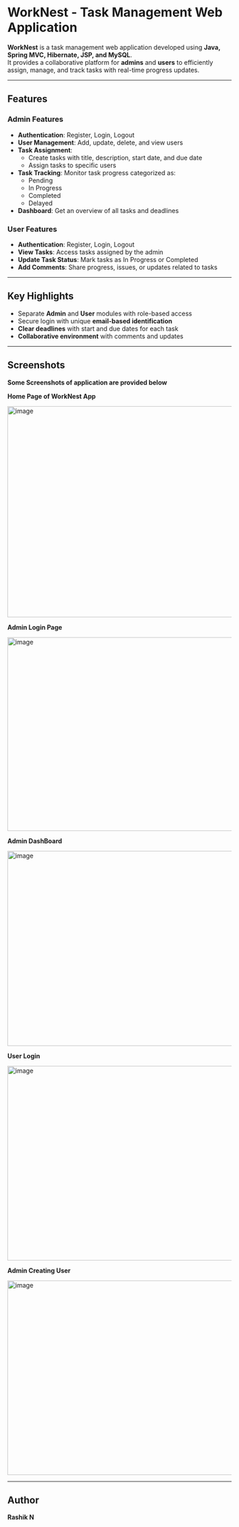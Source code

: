 # WorkNest - Task Management Web Application  

**WorkNest** is a task management web application developed using **Java, Spring MVC, Hibernate, JSP, and MySQL**.  
It provides a collaborative platform for **admins** and **users** to efficiently assign, manage, and track tasks with real-time progress updates.  

---

## Features  

### Admin Features  
- **Authentication**: Register, Login, Logout  
- **User Management**: Add, update, delete, and view users  
- **Task Assignment**:  
  - Create tasks with title, description, start date, and due date  
  - Assign tasks to specific users  
- **Task Tracking**: Monitor task progress categorized as:  
  - Pending  
  - In Progress  
  - Completed  
  - Delayed  
- **Dashboard**: Get an overview of all tasks and deadlines  

###  User Features  
- **Authentication**: Register, Login, Logout  
- **View Tasks**: Access tasks assigned by the admin  
- **Update Task Status**: Mark tasks as In Progress or Completed  
- **Add Comments**: Share progress, issues, or updates related to tasks  

---

##  Key Highlights  
- Separate **Admin** and **User** modules with role-based access  
- Secure login with unique **email-based identification**  
- **Clear deadlines** with start and due dates for each task  
- **Collaborative environment** with comments and updates  

---

## Screenshots

**Some Screenshots of application are provided below**

**Home Page of WorkNest App**

<img width="845" height="474" alt="image" src="https://github.com/user-attachments/assets/e07520e6-7964-440a-a483-f309d300bdc5" />

**Admin Login Page**

<img width="825" height="435" alt="image" src="https://github.com/user-attachments/assets/4071e2a7-2529-4cce-ab79-97785f70f409" />

**Admin DashBoard**

<img width="825" height="438" alt="image" src="https://github.com/user-attachments/assets/d7b3312a-66c0-44ed-a955-125bd8c94899" />

**User Login**

<img width="825" height="437" alt="image" src="https://github.com/user-attachments/assets/2dd6d239-a606-4b95-826d-d64ed2107f9e" />

**Admin Creating User**

<img width="825" height="437" alt="image" src="https://github.com/user-attachments/assets/2be53540-ca83-4055-96fe-cb4289540fa6" />

---

## Author

**Rashik N**

